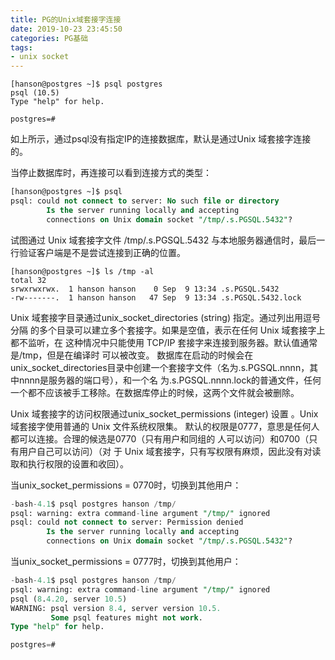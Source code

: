 ```yaml
---
title: PG的Unix域套接字连接
date: 2019-10-23 23:45:50
categories: PG基础
tags: 
- unix socket
---
```



```
[hanson@postgres ~]$ psql postgres
psql (10.5)
Type "help" for help.

postgres=#
```
如上所示，通过psql没有指定IP的连接数据库，默认是通过Unix 域套接字连接的。

当停止数据库时，再连接可以看到连接方式的类型：
```SQL
[hanson@postgres ~]$ psql
psql: could not connect to server: No such file or directory
        Is the server running locally and accepting
        connections on Unix domain socket "/tmp/.s.PGSQL.5432"?
```

试图通过 Unix 域套接字文件 /tmp/.s.PGSQL.5432 与本地服务器通信时，最后一行验证客户端是不是尝试连接到正确的位置。


```
[hanson@postgres ~]$ ls /tmp -al
total 32
srwxrwxrwx.  1 hanson hanson    0 Sep  9 13:34 .s.PGSQL.5432
-rw-------.  1 hanson hanson   47 Sep  9 13:34 .s.PGSQL.5432.lock
```

Unix 域套接字目录通过unix_socket_directories (string)
指定。通过列出用逗号分隔
的多个目录可以建立多个套接字。如果是空值，表示在任何 Unix 域套接字上都不监听，在
这种情况中只能使用 TCP/IP 套接字来连接到服务器。默认值通常是/tmp，但是在编译时
可以被改变。
数据库在启动的时候会在unix_socket_directories目录中创建一个套接字文件（名为.s.PGSQL.nnnn，其中nnnn是服务器的端口号），和一个名
为.s.PGSQL.nnnn.lock的普通文件，任何
一个都不应该被手工移除。在数据库停止的时候，这两个文件就会被删除。

Unix 域套接字的访问权限通过unix_socket_permissions (integer)
设置 。Unix 域套接字使用普通的 Unix 文件系统权限集。
默认的权限是0777，意思是任何人都可以连接。合理的候选是0770（只有用户和同组的
人可以访问）和0700（只有用户自己可以访问）（对
于 Unix 域套接字，只有写权限有麻烦，因此没有对读取和执行权限的设置和收回）。

当unix_socket_permissions = 0770时，切换到其他用户：

```SQL
-bash-4.1$ psql postgres hanson /tmp/
psql: warning: extra command-line argument "/tmp/" ignored
psql: could not connect to server: Permission denied
        Is the server running locally and accepting
        connections on Unix domain socket "/tmp/.s.PGSQL.5432"?

```

当unix_socket_permissions = 0777时，切换到其他用户：


```SQL
-bash-4.1$ psql postgres hanson /tmp/
psql: warning: extra command-line argument "/tmp/" ignored
psql (8.4.20, server 10.5)
WARNING: psql version 8.4, server version 10.5.
         Some psql features might not work.
Type "help" for help.

postgres=# 
```
